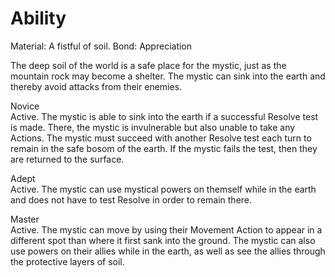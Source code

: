 # Ability
Material: A fistful of soil.
Bond: Appreciation

The deep soil of the world is a safe place for the mystic, just as the mountain rock may become a shelter. The mystic can sink into the earth and thereby avoid attacks from their enemies.

Novice<br>Active. The mystic is able to sink into the earth if a successful Resolve test is made. There, the mystic is invulnerable but also unable to take any Actions. The mystic must succeed with another Resolve test each turn to remain in the safe bosom of the earth. If the mystic fails the test, then they are returned to the surface.

Adept<br>Active. The mystic can use mystical powers on themself while in the earth and does not have to test Resolve in order to remain there.

Master<br>Active. The mystic can move by using their Movement Action to appear in a different spot than where it first sank into the ground. The mystic can also use powers on their allies while in the earth, as well as see the allies through the protective layers of soil.